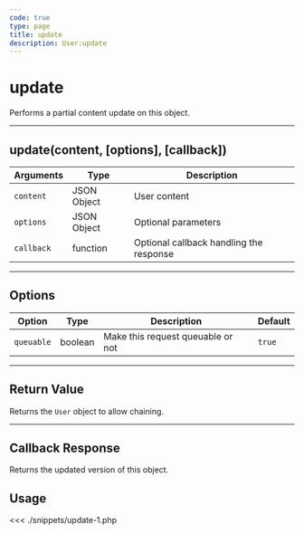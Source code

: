 ```yaml
---
code: true
type: page
title: update
description: User:update
---
```


# update

Performs a partial content update on this object.

---

## update(content, [options], [callback])

| Arguments  | Type        | Description                             |
| ---------- | ----------- | --------------------------------------- |
| `content`  | JSON Object | User content                            |
| `options`  | JSON Object | Optional parameters                     |
| `callback` | function    | Optional callback handling the response |

---

## Options

| Option     | Type    | Description                       | Default |
| ---------- | ------- | --------------------------------- | ------- |
| `queuable` | boolean | Make this request queuable or not | `true`  |

---

## Return Value

Returns the `User` object to allow chaining.

---

## Callback Response

Returns the updated version of this object.

## Usage

<<< ./snippets/update-1.php
